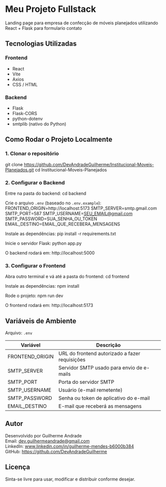 # Meu Projeto Fullstack

Landing page para empresa de confecção de móveis planejados utilizando React + Flask para formulario contato

## Tecnologias Utilizadas

### Frontend
- React
- Vite
- Axios
- CSS / HTML

### Backend
- Flask
- Flask-CORS
- python-dotenv
- smtplib (nativo do Python)

## Como Rodar o Projeto Localmente

### 1. Clonar o repositório
git clone https://github.com/DevAndradeGuilherme/Institucional-Moveis-Planejados.git
cd Institucional-Moveis-Planejados

### 2. Configurar o Backend

Entre na pasta do backend:
cd backend

Crie o arquivo `.env` (baseado no `.env.example`):
FRONTEND_ORIGIN=http://localhost:5173
SMTP_SERVER=smtp.gmail.com
SMTP_PORT=587
SMTP_USERNAME=SEU_EMAIL@gmail.com
SMTP_PASSWORD=SUA_SENHA_OU_TOKEN
EMAIL_DESTINO=EMAIL_QUE_RECEBERA_MENSAGENS

Instale as dependências:
pip install -r requirements.txt

Inicie o servidor Flask:
python app.py

O backend rodará em:
http://localhost:5000

### 3. Configurar o Frontend

Abra outro terminal e vá até a pasta do frontend:
cd frontend

Instale as dependências:
npm install

Rode o projeto:
npm run dev

O frontend rodará em:
http://localhost:5173

## Variáveis de Ambiente

Arquivo: `.env`

| Variável | Descrição |
|-----------|------------|
| FRONTEND_ORIGIN | URL do frontend autorizado a fazer requisições |
| SMTP_SERVER | Servidor SMTP usado para envio de e-mails |
| SMTP_PORT | Porta do servidor SMTP |
| SMTP_USERNAME | Usuário (e-mail remetente) |
| SMTP_PASSWORD | Senha ou token de aplicativo do e-mail |
| EMAIL_DESTINO | E-mail que receberá as mensagens |

## Autor

Desenvolvido por Guilherme Andrade  
Email: dev.guilhermeandrade@gmail.com  
LinkedIn: www.linkedin.com/in/guilherme-mendes-b6000b384  
GitHub: https://github.com/DevAndradeGuilherme

## Licença

Sinta-se livre para usar, modificar e distribuir conforme desejar.
